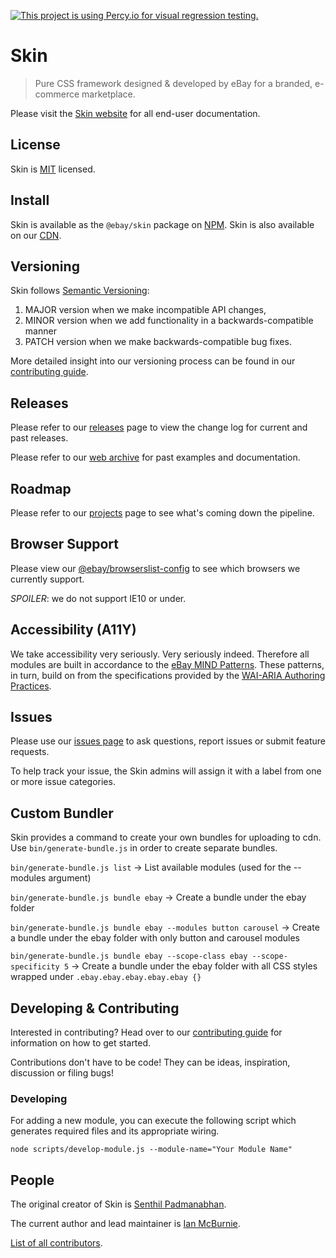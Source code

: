 [![This project is using Percy.io for visual regression testing.](https://percy.io/static/images/percy-badge.svg)](https://percy.io/eBay/skin)

# Skin

> Pure CSS framework designed & developed by eBay for a branded, e-commerce marketplace.

Please visit the [Skin website](https://ebay.github.io/skin) for all end-user documentation.

## License

Skin is [MIT](LICENSE) licensed.

## Install

Skin is available as the `@ebay/skin` package on [NPM](https://www.npmjs.com/). Skin is also available on our [CDN](https://ebay.github.io/skin#cdn).

## Versioning

Skin follows [Semantic Versioning](http://semver.org):

1. MAJOR version when we make incompatible API changes,
1. MINOR version when we add functionality in a backwards-compatible manner
1. PATCH version when we make backwards-compatible bug fixes.

More detailed insight into our versioning process can be found in our [contributing guide](CONTRIBUTING.md).

## Releases

Please refer to our [releases](https://github.com/eBay/skin/releases) page to view the change log for current and past releases.

Please refer to our [web archive](https://ebay.github.io/skin/archive/) for past examples and documentation.

## Roadmap

Please refer to our [projects](https://github.com/eBay/skin/projects) page to see what's coming down the pipeline.

## Browser Support

Please view our [@ebay/browserslist-config](https://github.com/eBay/browserslist-config/blob/master/index.js) to see which browsers we currently support.

_SPOILER_: we do not support IE10 or under.

## Accessibility (A11Y)

We take accessibility very seriously. Very seriously indeed. Therefore all modules are built in accordance to the <a href="https://ebay.gitbooks.io/mindpatterns/content/">eBay MIND Patterns</a>. These patterns, in turn, build on from the specifications provided by the <a href="https://w3c.github.io/aria-practices/">WAI-ARIA Authoring Practices</a>.

## Issues

Please use our [issues page](https://github.com/eBay/skin/issues) to ask questions, report issues or submit feature requests.

To help track your issue, the Skin admins will assign it with a label from one or more issue categories.

## Custom Bundler

Skin provides a command to create your own bundles for uploading to cdn. Use `bin/generate-bundle.js` in order to create separate bundles.

`bin/generate-bundle.js list` -> List available modules (used for the --modules argument)

`bin/generate-bundle.js bundle ebay` -> Create a bundle under the ebay folder

`bin/generate-bundle.js bundle ebay --modules button carousel` -> Create a bundle under the ebay folder with only button and carousel modules

`bin/generate-bundle.js bundle ebay --scope-class ebay --scope-specificity 5` -> Create a bundle under the ebay folder with all CSS styles wrapped under `.ebay.ebay.ebay.ebay.ebay {}`

## Developing &amp; Contributing

Interested in contributing? Head over to our [contributing guide](CONTRIBUTING.md) for information on how to get started.

Contributions don't have to be code! They can be ideas, inspiration, discussion or filing bugs!

### Developing

For adding a new module, you can execute the following script which generates required files and its appropriate wiring.

```
node scripts/develop-module.js --module-name="Your Module Name"
```

## People

The original creator of Skin is [Senthil Padmanabhan](https://github.com/senthilp).

The current author and lead maintainer is [Ian McBurnie](https://github.com/ianmcburnie).

[List of all contributors](https://github.com/eBay/skin/graphs/contributors).
